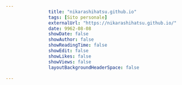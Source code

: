 ---
                title: "nikarashihatsu.github.io"
                tags: [Sito personale]
                externalUrl: "https://nikarashihatsu.github.io/"
                date: 9962-08-08
                showDate: false
                showAuthor: false
                showReadingTime: false
                showEdit: false
                showLikes: false
                showViews: false
                layoutBackgroundHeaderSpace: false
                ---

